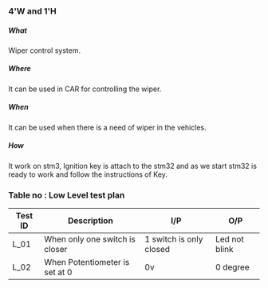 
### 4'W and 1'H
##### What 
Wiper control system.
##### Where
It can be used in CAR for controlling the wiper.
##### When
It can be used when there is a need of wiper in the vehicles.
##### How
It work on stm3, Ignition key is attach to the stm32 and as we start stm32 is ready to work and follow the instructions of Key.



### Table no : Low Level test plan
| Test ID | Description | I/P|  O/P|
| --- | --- | --- | ---- |
| L_01 |  When only one switch is closer |1 switch is only closed| Led not blink|
| L_02| When Potentiometer is set at 0|0v |0 degree|
